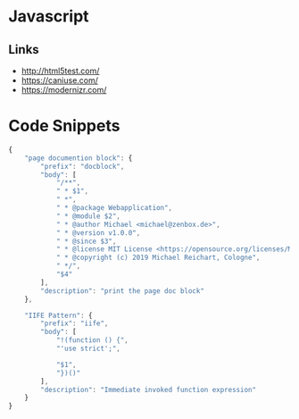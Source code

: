 # Javascript

## Links
- http://html5test.com/
- https://caniuse.com/
- https://modernizr.com/


# Code Snippets

```javascript
{
	"page documention block": {
		"prefix": "docblock",
		"body": [
			"/**",
			" * $1",
			" *",
			" * @package Webapplication",
			" * @module $2",
			" * @author Michael <michael@zenbox.de>",
			" * @version v1.0.0",
			" * @since $3",
			" * @license MIT License <https://opensource.org/licenses/MIT>",
			" * @copyright (c) 2019 Michael Reichart, Cologne",
			" */",
			"$4"
		],
		"description": "print the page doc block"
	},

	"IIFE Pattern": {
		"prefix": "iife",
		"body": [
			"!(function () {",
			"'use strict';",

			"$1",
			"})()"
		],
		"description": "Immediate invoked function expression"
	}
}
```